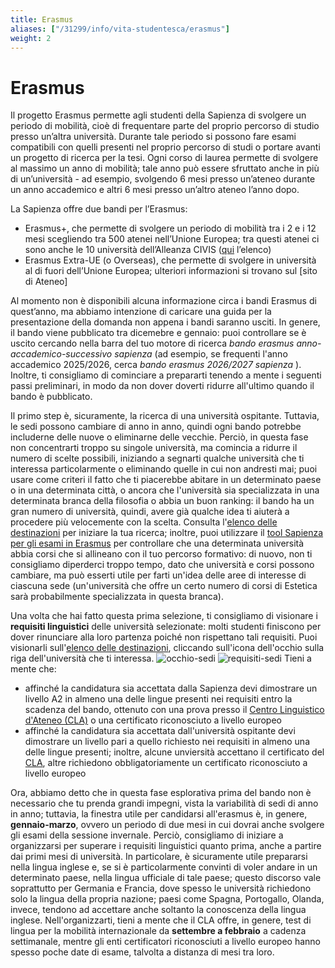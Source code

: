 ```yaml
---
title: Erasmus
aliases: ["/31299/info/vita-studentesca/erasmus"]
weight: 2
---
```


# Erasmus

Il progetto Erasmus permette agli studenti della Sapienza di svolgere un periodo di mobilità, cioè di frequentare parte del proprio percorso di studio presso un’altra università. Durante tale periodo si possono fare esami compatibili con quelli presenti nel proprio percorso di studi o portare avanti un progetto di ricerca per la tesi. Ogni corso di laurea permette di svolgere al massimo un anno di mobilità; tale anno può essere sfruttato anche in più di un’università - ad esempio, svolgendo 6 mesi presso un’ateneo durante un anno accademico e altri 6 mesi presso un’altro ateneo l’anno dopo. 

La Sapienza offre due bandi per l’Erasmus:
- Erasmus+, che permette di svolgere un periodo di mobilità tra i 2 e i 12 mesi scegliendo tra 500 atenei nell’Unione Europea; tra questi atenei ci sono anche le 10 università dell’Alleanza CIVIS ([qui](https://www.uniroma1.it/it/pagina/civis-europes-civic-university-alliance) l’elenco)
- Erasmus Extra-UE (o Overseas), che permette di svolgere in università al di fuori dell’Unione Europea; ulteriori informazioni si trovano sul [sito di Ateneo]

Al momento non è disponibili alcuna informazione circa i bandi Erasmus di quest’anno, ma abbiamo intenzione di caricare una guida per la presentazione della domanda non appena i bandi saranno usciti. In genere, il bando viene pubblicato tra dicemebre e gennaio: puoi controllare se è uscito cercando nella barra del tuo motore di ricerca _bando erasmus anno-accademico-successivo sapienza_ (ad esempio, se frequenti l'anno accademico 2025/2026, cerca  _bando erasmus 2026/2027 sapienza_ ). Inoltre, ti consigliamo di cominciare a prepararti tenendo a mente i seguenti passi preliminari, in modo da non dover doverti ridurre all'ultimo quando il bando è pubblicato.

Il primo step è, sicuramente, la ricerca di una università ospitante. Tuttavia, le sedi possono cambiare di anno in anno, quindi ogni bando potrebbe includerne delle nuove o eliminarne delle vecchie. Perciò, in questa fase non concentrarti troppo su singole università, ma comincia a ridurre il numero di scelte possibili, iniziando a segnarti qualche università che ti interessa particolarmente o eliminando quelle in cui non andresti mai; puoi usare come criteri il fatto che ti piacerebbe abitare in un determinato paese o in una determinata città, o ancora che l'università sia specializzata in una determinata branca della filosofia o abbia un buon ranking: il bando ha un gran numero di università, quindi, avere già qualche idea ti aiuterà a procedere più velocemente con la scelta. Consulta l'[elenco delle destinazioni](https://goerasmus.web.uniroma1.it/?ambito=LETFIL&promotore=&isced=0223&ateneo=&nazione=&lingua=&livello=1) per iniziare la tua ricerca; inoltre, puoi utilizzare il [tool Sapienza per gli esami in Erasmus](http://aris.me/erasmus/erasmus-tool.html) per controllare che una determinata università abbia corsi che si allineano con il tuo percorso formativo: di nuovo, non ti consigliamo diperderci troppo tempo, dato che università e corsi possono cambiare, ma può esserti utile per farti un'idea delle aree di interesse di ciascuna sede (un'università che offre un certo numero di corsi di Estetica sarà probabilmente specializzata in questa branca). 

Una volta che hai fatto questa prima selezione, ti consigliamo di visionare i **requisiti linguistici** delle università selezionate: molti studenti finiscono per dover rinunciare alla loro partenza poiché non rispettano tali requisiti. Puoi visionarli sull'[elenco delle destinazioni](https://goerasmus.web.uniroma1.it/?ambito=LETFIL&promotore=&isced=0223&ateneo=&nazione=&lingua=&livello=1), cliccando sull'icona dell'occhio sulla riga dell'università che ti interessa.
![occhio-sedi](https://i.imgur.com/QJjb6Xu.png)
![requisiti-sedi](https://i.imgur.com/9KHosCF.png)
 Tieni a mente che:
 - affinché la candidatura sia accettata dalla Sapienza devi dimostrare un livello A2 in almeno una delle lingue presenti nei requisiti entro la scadenza del bando, ottenuto con una prova presso il [Centro Linguistico d'Ateneo (CLA)](https://cla.web.uniroma1.it/it) o una certificato riconosciuto a livello europeo
 - affinché la candidatura sia accettata dall'università ospitante devi dimostrare un livello pari a quello richiesto nei requisiti in almeno una delle lingue presenti; inoltre, alcune unviersità accettano il certificato del [CLA](https://cla.web.uniroma1.it/it), altre richiedono obbligatoriamente un certificato riconosciuto a livello europeo
 
Ora, abbiamo detto che in questa fase esplorativa prima del bando non è necessario che tu prenda grandi impegni, vista la variabilità di sedi di anno in anno; tuttavia, la finestra utile per candidarsi all'erasmus è, in genere, **gennaio-marzo**, ovvero un periodo di due mesi in cui dovrai anche svolgere gli esami della sessione invernale. Perciò, consigliamo di iniziare a organizzarsi per superare i requisiti linguistici quanto prima, anche a partire dai primi mesi di università. In particolare, è sicuramente utile prepararsi nella lingua inglese e, se si è particolarmente convinti di voler andare in un determinato paese, nella lingua ufficiale di tale paese; questo discorso vale soprattutto per Germania e Francia, dove spesso le università richiedono solo la lingua della propria nazione; paesi come Spagna, Portogallo, Olanda, invece, tendono ad accettare anche soltanto la conoscenza della lingua inglese. Nell'organizzarti, tieni a mente che il CLA offre, in genere, test di lingua per la mobilità internazionale da **settembre a febbraio** a cadenza settimanale, mentre gli enti certificatori riconosciuti a livello europeo hanno spesso poche date di esame, talvolta a distanza di mesi tra loro.
